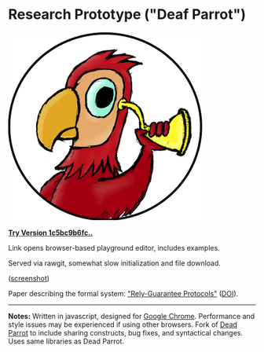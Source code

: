 # Research Prototype ("Deaf Parrot") #
![Deaf Parrot](https://raw.githubusercontent.com/fmilitao/deaf-parrot/master/df.png)


**[Try Version 1c5bc9b6fc..](https://cdn.rawgit.com/fmilitao/deaf-parrot/1c5bc9b6fcb7e6bb109b5a36b569b0fa92ffa9b6/prototype/editor.html)**

Link opens browser-based playground editor, includes examples.

Served via rawgit, somewhat slow initialization and file download.


([screenshot](https://raw.githubusercontent.com/fmilitao/deaf-parrot/master/screenshot.png))

Paper describing the formal system: ["Rely-Guarantee Protocols"](http://www.cs.cmu.edu/~foliveir/papers/ecoop14-paper.pdf) ([DOI](http://dx.doi.org/10.1007/978-3-662-44202-9_14)).

---

**Notes:** Written in javascript, designed for [Google Chrome](http://chrome.google.com). Performance and style issues may be experienced if using other browsers. Fork of [Dead Parrot](https://github.com/fmilitao/dead-parrot) to include sharing constructs, bug fixes, and syntactical changes. Uses same libraries as Dead Parrot.
